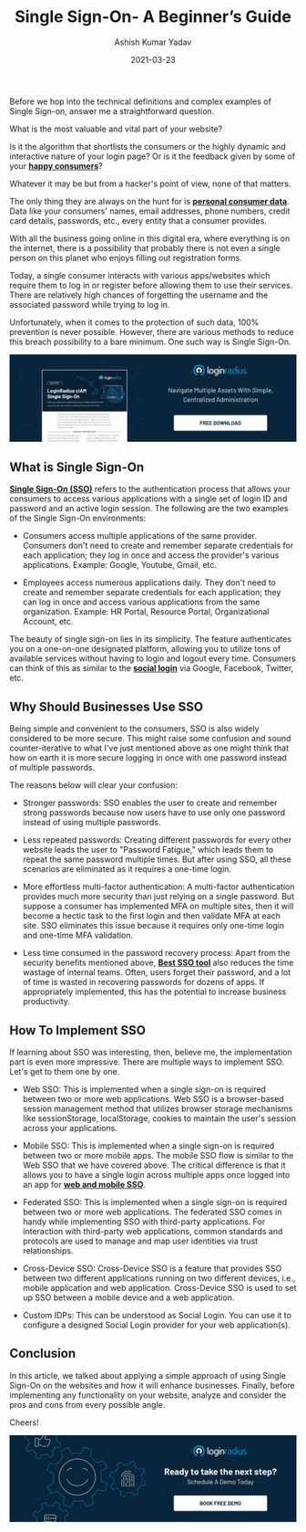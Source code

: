 ﻿---
title: "Single Sign-On- A Beginner’s Guide"
date: "2021-03-23"
coverImage: "sso-loginradius.webp"
tags: ["single sign on","data security","cx"]
author: "Ashish Kumar Yadav"
description: "The beauty of single sign-on lies in its simplicity. The feature authenticates you on a one-on-one designated platform, allowing you to utilize tons of available services without having to login and logout every time. Consumers can think of this as similar to the social sign-in via Google, Facebook, Twitter, etc."
metatitle: "Single Sign-On- A Beginner’s Guide"
metadescription: "What is single sign-on. Learn the benefits of SSO for your business, how it works and how to implement SSO on your website."

---

Before we hop into the technical definitions and complex examples of Single Sign-on, answer me a straightforward question.

What is the most valuable and vital part of your website?

Is it the algorithm that shortlists the consumers or the highly dynamic and interactive nature of your login page? Or is it the feedback given by some of your **[happy consumers](https://www.loginradius.com/customers/)**?

Whatever it may be but from a hacker's point of view, none of that matters.

The only thing they are always on the hunt for is **[personal consumer data](https://www.loginradius.com/blog/identity/2020/06/consumer-data-privacy-security/)**. Data like your consumers' names, email addresses, phone numbers, credit card details, passwords, etc., every entity that a consumer provides.
  
With all the business going online in this digital era, where everything is on the internet, there is a possibility that probably there is not even a single person on this planet who enjoys filling out registration forms.

Today, a single consumer interacts with various apps/websites which require them to log in or register before allowing them to use their services. There are relatively high chances of forgetting the username and the associated password while trying to log in.

Unfortunately, when it comes to the protection of such data, 100% prevention is never possible. However, there are various methods to reduce this breach possibility to a bare minimum. One such way is Single Sign-On.

[![Single-sign-on-loginradius](DS-LoginRadius-Single-Sign-on.webp)](https://www.loginradius.com/resource/loginradius-single-sign-on/)

## What is Single Sign-On

**[Single Sign-On (SSO)](https://www.loginradius.com/single-sign-on/)** refers to the authentication process that allows your consumers to access various applications with a single set of login ID and password and an active login session. The following are the two examples of the Single Sign-On environments:

-   Consumers  access multiple applications of the same provider. Consumers don't need to create and remember separate credentials for each application; they log in once and access the provider's various applications. Example: Google, Youtube, Gmail, etc.
    
-   Employees access numerous applications daily. They don't need to create and remember separate credentials for each application; they can log in once and access various applications from the same organization. Example: HR Portal, Resource Portal, Organizational Account, etc.  

The beauty of single sign-on lies in its simplicity. The feature authenticates you on a one-on-one designated platform, allowing you to utilize tons of available services without having to login and logout every time. Consumers can think of this as similar to the **[social login](https://www.loginradius.com/social-login/)** via Google, Facebook, Twitter, etc.

## Why Should Businesses Use SSO

Being simple and convenient to the consumers, SSO is also widely considered to be more secure. This might raise some confusion and sound counter-iterative to what I've just mentioned above as one might think that how on earth it is more secure logging in once with one password instead of multiple passwords.

The reasons below will clear your confusion:

-   Stronger passwords: SSO enables the user to create and remember strong passwords because now users have to use only one password instead of using multiple passwords.
    
-   Less repeated passwords: Creating different passwords for every other website leads the user to "Password Fatigue," which leads them to repeat the same password multiple times. But after using SSO, all these scenarios are eliminated as it requires a one-time login.
    
-   More effortless multi-factor authentication: A multi-factor authentication provides much more security than just relying on a single password. But suppose a consumer has implemented MFA on multiple sites, then it will become a hectic task to the first login and then validate MFA at each site. SSO eliminates this issue because it requires only one-time login and one-time MFA validation.
    
-   Less time consumed in the password recovery process: Apart from the security benefits mentioned above, **[Best SSO tool](https://www.loginradius.com/blog/identity/2019/11/benefits-single-sign-on-sso/)** also reduces the time wastage of internal teams. Often, users forget their password, and a lot of time is wasted in recovering passwords for dozens of apps. If appropriately implemented, this has the potential to increase business productivity.
    
## How To Implement SSO

If learning about SSO was interesting, then, believe me, the implementation part is even more impressive. There are multiple ways to implement SSO. Let's get to them one by one.

-   Web SSO: This is implemented when a single sign-on is required between two or more web applications. Web SSO is a browser-based session management method that utilizes browser storage mechanisms like sessionStorage, localStorage, cookies to maintain the user's session across your applications.
    
-   Mobile SSO: This is implemented when a single sign-on is required between two or more mobile apps. The mobile SSO flow is similar to the Web SSO that we have covered above. The critical difference is that it allows you to have a single login across multiple apps once logged into an app for **[web and mobile SSO](https://www.loginradius.com/web-and-mobile-sso/)**.
    
-   Federated SSO: This is implemented when a single sign-on is required between two or more web applications. The federated SSO comes in handy while implementing SSO with third-party applications. For interaction with third-party web applications, common standards and protocols are used to manage and map user identities via trust relationships.
    
-   Cross-Device SSO: Cross-Device SSO is a feature that provides SSO between two different applications running on two different devices, i.e., mobile application and web application. Cross-Device SSO is used to set up SSO between a mobile device and a web application.
    
-   Custom IDPs: This can be understood as Social Login. You can use it to configure a designed Social Login provider for your web application(s).
    
## Conclusion

In this article, we talked about applying a simple approach of using Single Sign-On on the websites and how it will enhance businesses. Finally, before implementing any functionality on your website, analyze and consider the pros and cons from every possible angle.

Cheers!

[![book-a-demo-loginradius](../../assets/book-a-demo-loginradius.webp)](https://www.loginradius.com/contact-us?utm_source=blog&utm_medium=web&utm_campaign=single-sign-on-a-beginners-guide)